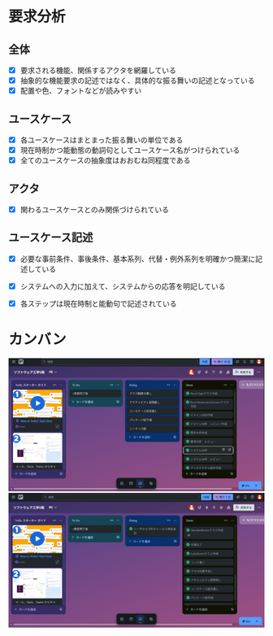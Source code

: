 # 要求分析

## 全体
- [x] 要求される機能、関係するアクタを網羅している
- [x] 抽象的な機能要求の記述ではなく、具体的な振る舞いの記述となっている
- [x] 配置や色、フォントなどが読みやすい
## ユースケース
- [x] 各ユースケースはまとまった振る舞いの単位である
- [x] 現在時制かつ能動態の動詞句としてユースケース名がつけられている
- [x] 全てのユースケースの抽象度はおおむね同程度である
## アクタ
- [x] 関わるユースケースとのみ関係づけられている
## ユースケース記述
- [x] 必要な事前条件、事後条件、基本系列、代替・例外系列を明確かつ簡潔に記述している
- [x] システムへの入力に加えて、システムからの応答を明記している
- [x] 各ステップは現在時制と能動句で記述されている


# カンバン
![カンバン](https://github.com/YuIto1/Software5/blob/main/HRS/Review/%E3%82%AB%E3%83%B3%E3%83%90%E3%83%B3.jpg)
![カンバン最新](https://github.com/YuIto1/Software5/blob/main/HRS/Review/%E3%82%AB%E3%83%B3%E3%83%90%E3%83%B3%E6%9C%80%E6%96%B0.jpg)
